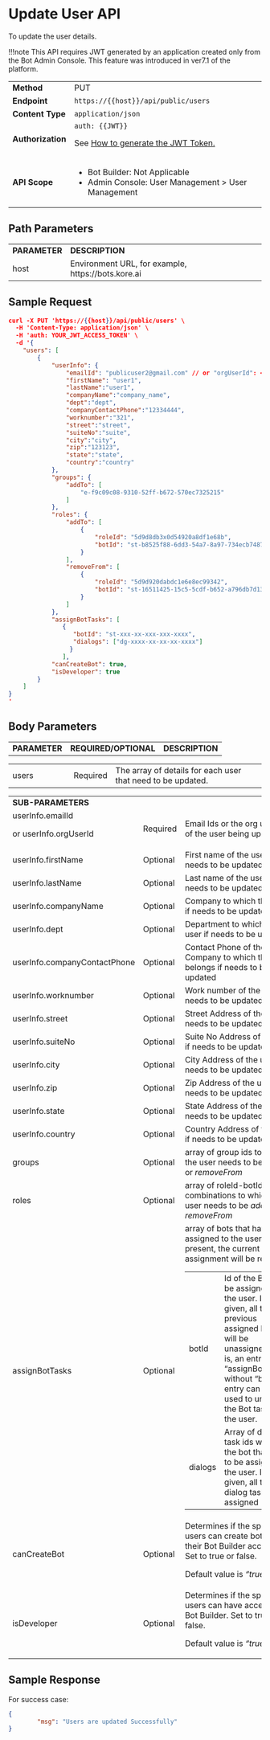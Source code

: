 # Update User API

To update the user details.

!!!note
    This API requires JWT generated by an application created only from the Bot Admin Console. This feature was introduced in ver7.1 of the platform.


<table>
  <tr>
   <td><strong>Method</strong>
   </td>
   <td>PUT
   </td>
  </tr>
  <tr>
   <td><strong>Endpoint</strong>
   </td>
   <td><code>https://{{host}}/api/public/users</code>
   </td>
  </tr>
  <tr>
   <td><strong>Content Type</strong>
   </td>
   <td><code>application/json</code>
   </td>
  </tr>
  <tr>
   <td><strong>Authorization</strong>
   </td>
   <td><code>auth: {{JWT}}</code>
<p>
See <a href="../api-introduction/#generating-the-jwt-token">How to generate the JWT Token.</a>
   </td>
  </tr>
  <tr>
   <td><strong>API Scope</strong>
   </td>
   <td>
<ul>

<li>Bot Builder: Not Applicable

<li>Admin Console: User Management > User Management
</li>
</ul>
   </td>
  </tr>
</table>


 


## Path Parameters


<table>
  <tr>
   <td><strong>PARAMETER</strong>
   </td>
   <td><strong>DESCRIPTION</strong>
   </td>
  </tr>
  <tr>
   <td>host
   </td>
   <td>Environment URL, for example, https://bots.kore.ai
   </td>
  </tr>
</table>


## Sample Request


```json
curl -X PUT 'https://{{host}}/api/public/users' \
  -H 'Content-Type: application/json' \
  -H 'auth: YOUR_JWT_ACCESS_TOKEN' \
  -d '{
    "users": [
        {
            "userInfo": {
                "emailId": "publicuser2@gmail.com" // or "orgUserId": <orgUserId>,
                "firstName": "user1",
                "lastName":"user1",
                "companyName":"company_name",
                "dept":"dept",
                "companyContactPhone":"12334444",
                "worknumber":"321",
                "street":"street",
                "suiteNo":"suite",
                "city":"city",
                "zip":"123123",
                "state":"state",
                "country":"country"
            },
            "groups": {
                "addTo": [
                    "e-f9c09c08-9310-52ff-b672-570ec7325215"
                ]
            },
            "roles": {
                "addTo": [
                    {
                        "roleId": "5d9d8db3x0d54920a8df1e68b",
                        "botId": "st-b8525f88-6dd3-54a7-8a97-734ecb748733"
                    }
                ],
                "removeFrom": [
                    {
                        "roleId": "5d9d920dabdc1e6e8ec99342",
                        "botId": "st-16511425-15c5-5cdf-b652-a796db7d134b"
                    }
                ]
            },
            "assignBotTasks": [
               {
                  "botId": "st-xxx-xx-xxx-xxx-xxxx",
                  "dialogs": ["dg-xxxx-xx-xx-xx-xxxx"]
                 }
      	       ],
            "canCreateBot": true,
            "isDeveloper": true
        }
	]
}
'
```


## Body Parameters


<table>
  <tr>
   <td><strong>PARAMETER</strong>
   </td>
   <td><strong>REQUIRED/OPTIONAL</strong>
   </td>
   <td><strong>DESCRIPTION</strong>
   </td>
  </tr>
</table>



<table>
  <tr>
   <td>users
   </td>
   <td>
   </td>
   <td>
   </td>
   <td>
   </td>
   <td>
   </td>
   <td>Required
   </td>
   <td>The array of details for each user that need to be updated.
   </td>
  </tr>
</table>



<table>
  <tr>
   <td><strong>SUB-PARAMETERS</strong>
   </td>
   <td>
   </td>
   <td>
   </td>
  </tr>
  <tr>
   <td>userInfo.emailId
<p>
or userInfo.orgUserId
   </td>
   <td>Required
   </td>
   <td>Email Ids or the org user id of the user being updated
   </td>
  </tr>
  <tr>
   <td>userInfo.firstName
   </td>
   <td>Optional
   </td>
   <td>First name of the user if needs to be updated
   </td>
  </tr>
  <tr>
   <td>userInfo.lastName
   </td>
   <td>Optional
   </td>
   <td>Last name of the user if needs to be updated
   </td>
  </tr>
  <tr>
   <td>userInfo.companyName
   </td>
   <td>Optional
   </td>
   <td>Company to which the user if needs to be updated
   </td>
  </tr>
  <tr>
   <td>userInfo.dept
   </td>
   <td>Optional
   </td>
   <td>Department to which the user if needs to be updated
   </td>
  </tr>
  <tr>
   <td>userInfo.companyContactPhone
   </td>
   <td>Optional
   </td>
   <td>Contact Phone of the Company to which the user belongs if needs to be updated
   </td>
  </tr>
  <tr>
   <td>userInfo.worknumber
   </td>
   <td>Optional
   </td>
   <td>Work number of the user if needs to be updated
   </td>
  </tr>
  <tr>
   <td>userInfo.street
   </td>
   <td>Optional
   </td>
   <td>Street Address of the user if needs to be updated
   </td>
  </tr>
  <tr>
   <td>userInfo.suiteNo
   </td>
   <td>Optional
   </td>
   <td>Suite No Address of the user if needs to be updated
   </td>
  </tr>
  <tr>
   <td>userInfo.city
   </td>
   <td>Optional
   </td>
   <td>City Address of the user if needs to be updated
   </td>
  </tr>
  <tr>
   <td>userInfo.zip
   </td>
   <td>Optional
   </td>
   <td>Zip Address of the user if needs to be updated
   </td>
  </tr>
  <tr>
   <td>userInfo.state
   </td>
   <td>Optional
   </td>
   <td>State Address of the user if needs to be updated
   </td>
  </tr>
  <tr>
   <td>userInfo.country
   </td>
   <td>Optional
   </td>
   <td>Country Address of the user if needs to be updated
   </td>
  </tr>
  <tr>
   <td>groups
   </td>
   <td>Optional
   </td>
   <td>array of group ids to which the user needs to be <em>addTo</em> or <em>removeFrom</em>
   </td>
  </tr>
  <tr>
   <td>roles
   </td>
   <td>Optional
   </td>
   <td>array of roleId-botId combinations to which the user needs to be <em>addTo</em> or <em>removeFrom</em>
   </td>
  </tr>
  <tr>
   <td>assignBotTasks
   </td>
   <td>Optional
   </td>
   <td>array of bots that have to be assigned to the user. If not present, the current assignment will be retained.

<table>
  <tr>
   <td>botId
   </td>
   <td>Id of the Bot to be assigned to the user. If not given, all the previous assigned bots will be unassigned. That is, an entry for “assignBotTasks” without “botId” entry can be used to unassign the Bot tasks to the user.
   </td>
  </tr>
  <tr>
   <td>dialogs
   </td>
   <td>Array of dialog task ids within the bot that need to be assigned to the user. If not given, all the dialog tasks are assigned
   </td>
  </tr>
</table>


   </td>
  </tr>
  <tr>
   <td>canCreateBot

   </td>
   <td>Optional

   </td>
   <td>Determines if the specified users can create bots in their Bot Builder accounts. Set to true or false.

Default value is _“true”._

   </td>
  </tr>
  <tr>
   <td>isDeveloper

   </td>
   <td>Optional

   </td>
   <td>Determines if the specified users can have access to Bot Builder. Set to true or false.

Default value is _“true”._

   </td>
  </tr>
</table>


 


## Sample Response

For success case:
```json
{
        "msg": "Users are updated Successfully"
}
```
